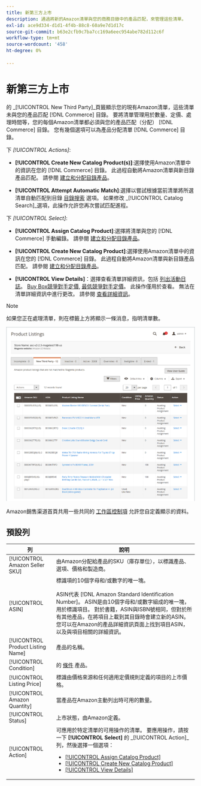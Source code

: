 ```yaml
---
title: 新第三方上市
description: 通過將新的Amazon清單與您的商務目錄中的產品匹配，來管理這些清單。
exl-id: ace9d334-d1d1-4f4b-88c8-60a9e7d1d17c
source-git-commit: b63e2cfb9c7ba7cc169a6eec954abe782d112c6f
workflow-type: tm+mt
source-wordcount: '458'
ht-degree: 0%

---
```


# 新第三方上市

的 _[!UICONTROL New Third Party]_頁籤顯示您的現有Amazon清單，這些清單未與您的產品匹配 [!DNL Commerce] 目錄。 要將清單管理用於數量、定價、處理時間等，您的每個Amazon清單都必須與您的產品匹配（分配） [!DNL Commerce] 目錄。 您有幾個選項可以為產品分配清單 [!DNL Commerce] 目錄。

下 _[!UICONTROL Actions]_:

- **[!UICONTROL Create New Catalog Product(s)]**:選擇使用Amazon清單中的資訊在您的 [!DNL Commerce] 目錄。 此過程自動將Amazon清單與新目錄產品匹配。 請參閱 [建立和分配目錄產品](./creating-assigning-catalog-products.md)。

- **[!UICONTROL Attempt Automatic Match]**:選擇以嘗試根據當前清單將所選清單自動匹配到目錄 [目錄搜索](./catalog-search.md) 選項。 如果修改 _[!UICONTROL Catalog Search]_選項，此操作允許您再次嘗試匹配進程。

下 _[!UICONTROL Select]_:

- **[!UICONTROL Assign Catalog Product]**:選擇將清單與您的 [!DNL Commerce] 手動編錄。 請參閱 [建立和分配目錄產品](./creating-assigning-catalog-products.md)。

- **[!UICONTROL Create New Catalog Product]**:選擇使用Amazon清單中的資訊在您的 [!DNL Commerce] 目錄。 此過程自動將Amazon清單與新目錄產品匹配。 請參閱 [建立和分配目錄產品](./creating-assigning-catalog-products.md)。

- **[!UICONTROL View Details]**：選擇查看清單詳細資訊，包括 [列出活動日誌](./product-listing-details.md#listing-activity-log)。 [Buy Box競爭對手定價](./product-listing-details.md#buy-box-competitor-pricing), [最低競爭對手定價](./product-listing-details.md#lowest-competitor-pricing)。 此操作僅用於查看。 無法在清單詳細資訊中進行更改。 請參閱 [查看詳細資訊](./product-listing-details.md)。

>[!NOTE]
>
>如果您正在處理清單，則在標籤上方將顯示一條消息，指明清單數。

![新第三方上市](assets/amazon-listings-new-third-party.png)

Amazon銷售渠道首頁共用一些共同的 [工作區控制項](./workspace-controls.md) 允許您自定義顯示的資料。

## 預設列

| 列 | 說明 |
|---|---|
| [!UICONTROL Amazon Seller SKU] | 由Amazon分配給產品的SKU（庫存單位），以標識產品、選項、價格和製造商。 |
| [!UICONTROL ASIN] | 標識項的10個字母和/或數字的唯一塊。<br><br>ASIN代表 [!DNL Amazon Standard Identification Number]。 ASIN是由10個字母和/或數字組成的唯一塊，用於標識項目。 對於書籍，ASIN與ISBN號相同，但對於所有其他產品，在將項目上載到其目錄時會建立新的ASIN。 您可以在Amazon的產品詳細資訊頁面上找到項目ASIN，以及與項目相關的詳細資訊。 |
| [!UICONTROL Product Listing Name] | 產品的名稱。 |
| [!UICONTROL Condition] | 的 [條件](./product-listing-condition.md) 產品。 |
| [!UICONTROL Listing Price] | 標識由價格來源和任何適用定價規則定義的項目的上市價格。 |
| [!UICONTROL Amazon Quantity] | 當產品在Amazon主動列出時可用的數量。 |
| [!UICONTROL Status] | 上市狀態，由Amazon定義。 |
| [!UICONTROL Action] | 可應用於特定清單的可用操作的清單。 要應用操作，請按一下 **[!UICONTROL Select]** 的 _[!UICONTROL Action]_列，然後選擇一個選項：<ul><li>[[!UICONTROL Assign Catalog Product]](./creating-assigning-catalog-products.md)</li><li>[[!UICONTROL Create New Catalog Product]](./creating-assigning-catalog-products.md)</li><li>[[!UICONTROL View Details]](./product-listing-details.md)</li></ul> |
